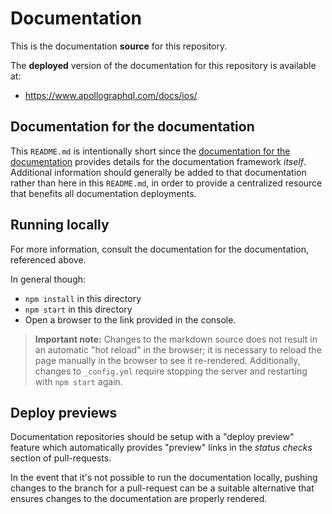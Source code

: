 # Documentation

This is the documentation **source** for this repository.

The **deployed** version of the documentation for this repository is available at:

* https://www.apollographql.com/docs/ios/

## Documentation for the documentation

This `README.md` is intentionally short since the [documentation for the documentation](https://docs-docs.netlify.com/docs/docs/) provides details for the documentation framework _itself_.  Additional information should generally be added to that documentation rather than here in this `README.md`, in order to provide a centralized resource that benefits all documentation deployments.

## Running locally

For more information, consult the documentation for the documentation, referenced above.

In general though:

* `npm install` in this directory
* `npm start` in this directory
* Open a browser to the link provided in the console.

> **Important note:** Changes to the markdown source does not result in an automatic "hot reload" in the browser; it is necessary to reload the page manually in the browser to see it re-rendered.  Additionally, changes to `_config.yml` require stopping the server and restarting with `npm start` again.

## Deploy previews

Documentation repositories should be setup with a "deploy preview" feature which automatically provides "preview" links in the _status checks_ section of pull-requests.

In the event that it's not possible to run the documentation locally, pushing changes to the branch for a pull-request can be a suitable alternative that ensures changes to the documentation are properly rendered.

